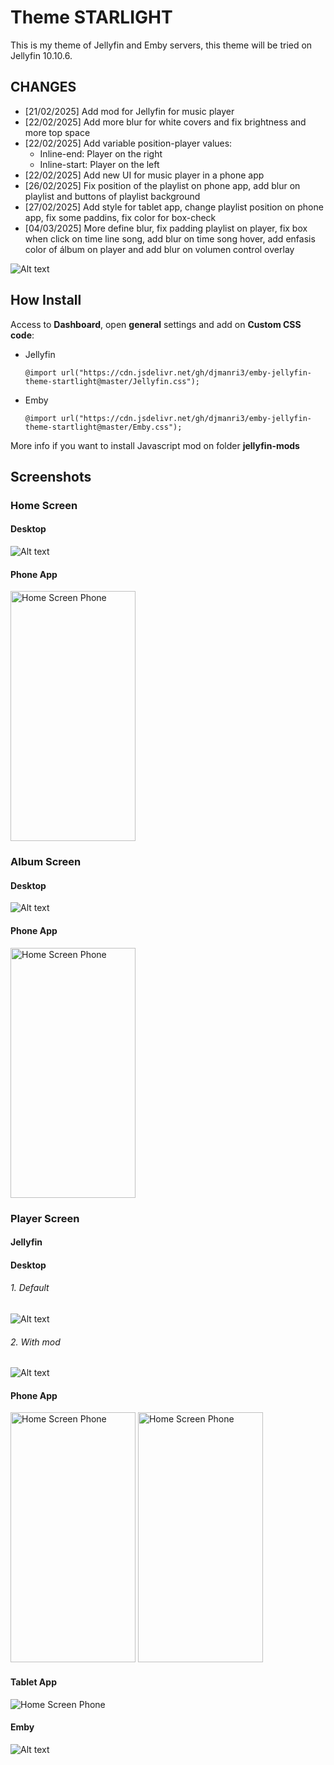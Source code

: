 # Theme **STARLIGHT**
This is my theme of Jellyfin and Emby servers, this theme will be tried on Jellyfin 10.10.6.

## CHANGES
- [21/02/2025] Add mod for Jellyfin for music player
- [22/02/2025] Add more blur for white covers and fix brightness and more top space
- [22/02/2025] Add variable position-player values:
  - Inline-end: Player on the right
  - Inline-start: Player on the left
 - [22/02/2025] Add new UI for music player in a phone app
 - [26/02/2025] Fix position of the playlist on phone app, add blur on playlist and buttons of playlist background
 - [27/02/2025] Add style for tablet app, change playlist position on phone app, fix some paddins, fix color for box-check
 - [04/03/2025] More define blur, fix padding playlist on player, fix box when click on time line song, add blur on time song hover, add enfasis color of álbum on player and add blur on volumen control overlay

![Alt text](images/Screenshot_of_mod.png "Home Screen")

## How Install
Access to **Dashboard**, open **general** settings and add on **Custom CSS code**:
- Jellyfin
  ```
  @import url("https://cdn.jsdelivr.net/gh/djmanri3/emby-jellyfin-theme-startlight@master/Jellyfin.css");
  ```
- Emby
  ```
  @import url("https://cdn.jsdelivr.net/gh/djmanri3/emby-jellyfin-theme-startlight@master/Emby.css");
  ```

More info if you want to install Javascript mod on folder **jellyfin-mods**

## Screenshots

### Home Screen
#### Desktop
![Alt text](images/1.png "Home Screen Desktop")
#### Phone App
<img src="images/1_phone.jpg" alt="Home Screen Phone" width="200" height="400">

### Album Screen
#### Desktop
![Alt text](images/2.png "Album Screen")
#### Phone App
<img src="images/2_phone.jpg" alt="Home Screen Phone" width="200" height="400">

### Player Screen
#### Jellyfin
#### Desktop
###### 1. Default
![Alt text](images/3.png "Player Screen Jellyfin Default")

###### 2. With mod
![Alt text](images/Screenshot_of_mod.png "Player Screen Jellyfin Mod")
#### Phone App
<img src="images/3_phone.jpg" alt="Home Screen Phone" width="200" height="400"> <img src="images/4_phone.jpg" alt="Home Screen Phone" width="200" height="400">

#### Tablet App
<img src="images/1_tablet.jpg" alt="Home Screen Phone">

#### Emby
![Alt text](images/4.png "Player Screen Jellyfin")
